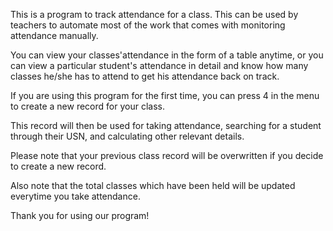 This is a program to track attendance for a class. This can
be used by teachers to automate most of the work that comes with
monitoring attendance manually.

You can view your classes'attendance in the form of a table anytime,
or you can view a particular student's attendance in detail and know
how many classes he/she has to attend to get his attendance back on
track.

If you are using this program for the first time, you can press 4 in
the menu to create a new record for your class.

This record will then be used for taking attendance, searching for a
student through their USN, and calculating other relevant details.

Please note that your previous class record will be overwritten if
you decide to create a new record.

Also note that the total classes which have been held will be updated
everytime you take attendance.

Thank you for using our program!
